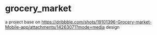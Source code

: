 # grocery_market

a project base on https://dribbble.com/shots/19101396-Grocery-market-Mobile-app/attachments/14263071?mode=media design
